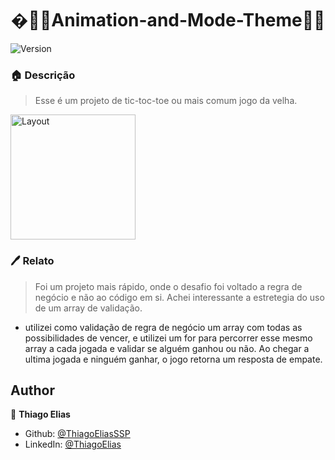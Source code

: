 <h1 align="center">�👴🏽Animation-and-Mode-Theme👵🏽</h1>
<p>
  <img alt="Version" src="https://img.shields.io/badge/version-0.3.0-blue.svg?cacheSeconds=2592000" />
</p>

### 🏠 **Descrição**
> Esse é um projeto de tic-toc-toe ou mais comum jogo da velha.

<p>
  <img alt="Layout" src="" style="width: 200px; height: auto;"/>
</p>

### 🖊 Relato
> Foi um projeto mais rápido, onde o desafio foi voltado a regra de negócio e não ao código em si. Achei interessante a estretegia do uso de um array de validação.

- utilizei como validação de regra de negócio um array com todas as possibilidades de vencer, e utilizei um for para percorrer esse mesmo array a cada jogada e validar se alguém ganhou ou não. Ao chegar a ultima jogada e ninguém ganhar, o jogo retorna um resposta de empate.

## Author

👤 **Thiago Elias**

* Github: [@ThiagoEliasSSP](https://github.com/ThiagoEliasSSP)
* LinkedIn: [@ThiagoElias](https://www.linkedin.com/in/ThiagoEliasSSP)
